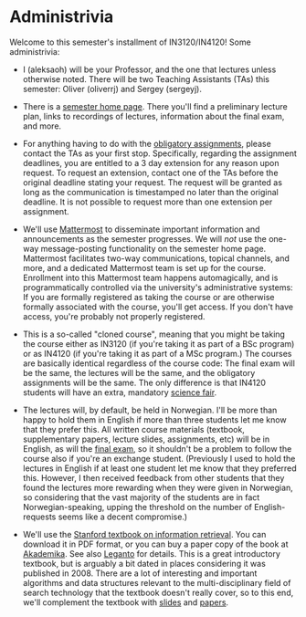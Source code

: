 # Administrivia

Welcome to this semester's installment of IN3120/IN4120! Some administrivia:

* I (aleksaoh) will be your Professor, and the one that lectures unless otherwise noted. There will be two Teaching Assistants (TAs) this semester: Oliver (oliverrj) and Sergey (sergeyj).

* There is a [semester home page](https://www.uio.no/studier/emner/matnat/ifi/IN3120/h23/index.html). There you'll find a preliminary lecture plan, links to recordings of lectures, information about the final exam, and more.

* For anything having to do with the [obligatory assignments](./README.md), please contact the TAs as your first stop. Specifically, regarding the assignment deadlines, you are entitled to a 3 day extension for any reason upon request. To request an extension, contact one of the TAs before the original deadline stating your request. The request will be granted as long as the communication is timestamped no later than the original deadline. It is not possible to request more than one extension per assignment.

* We'll use [Mattermost](https://www.uio.no/english/services/it/phone-chat-videoconf/chat/mattermost/) to disseminate important information and announcements as the semester progresses. We will _not_ use the one-way message-posting functionality on the semester home page. Mattermost facilitates two-way communications, topical channels, and more, and a dedicated Mattermost team is set up for the course. Enrollment into this Mattermost team happens automagically, and is programmatically controlled via the university's administrative systems: If you are formally registered as taking the course or are otherwise formally associated with the course, you'll get access. If you don't have access, you're probably not properly registered.

* This is a so-called "cloned course", meaning that you might be taking the course either as IN3120 (if you're taking it as part of a BSc program) or as IN4120 (if you're taking it as part of a MSc program.) The courses are basically identical regardless of the course code: The final exam will be the same, the lectures will be the same, and the obligatory assignments will be the same. The only difference is that IN4120 students will have an extra, mandatory [science fair](./science-fair.md).

* The lectures will, by default, be held in Norwegian. I'll be more than happy to hold them in English if more than three students let me know that they prefer this. All written course materials (textbook, supplementary papers, lecture slides, assignments, etc) will be in English, as will the [final exam](./exams/README.md), so it shouldn't be a problem to follow the course also if you're an exchange student. (Previously I used to hold the lectures in English if at least one student let me know that they preferred this. However, I then received feedback from other students that they found the lectures more rewarding when they were given in Norwegian, so considering that the vast majority of the students are in fact Norwegian-speaking, upping the threshold on the number of English-requests seems like a decent compromise.)

* We'll use the [Stanford textbook on information retrieval](https://nlp.stanford.edu/IR-book/information-retrieval-book.html). You can download it in PDF format, or you can buy a paper copy of the book at [Akademika](https://www.akademika.no/butikker/akademika-blindern). See also [Leganto](https://www.uio.no/tjenester/it/utdanning/leganto/) for details. This is a great introductory textbook, but is arguably a bit dated in places considering it was published in 2008. There are a lot of interesting and important algorithms and data structures relevant to the multi-disciplinary field of search technology that the textbook doesn't really cover, so to this end, we'll complement the textbook with [slides](./slides/README.md) and [papers](./papers/README.md).
